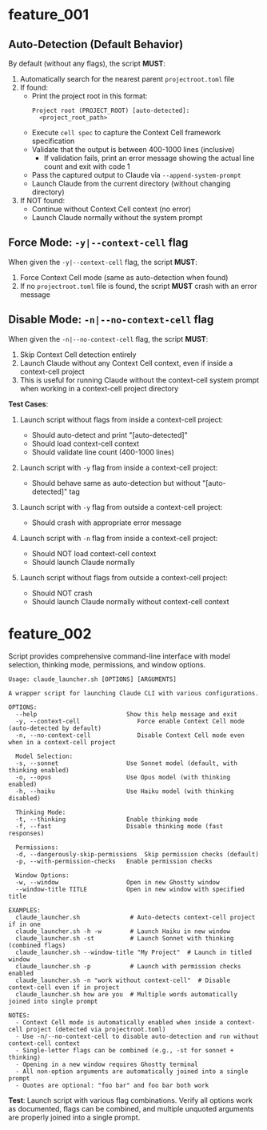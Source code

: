 # feature_001

## Auto-Detection (Default Behavior)

By default (without any flags), the script **MUST**:

1. Automatically search for the nearest parent `projectroot.toml` file
2. If found:
   - Print the project root in this format:
     ```
     Project root (PROJECT_ROOT) [auto-detected]:
       <project_root_path>
     ```
   - Execute `cell spec` to capture the Context Cell framework specification
   - Validate that the output is between 400-1000 lines (inclusive)
     - If validation fails, print an error message showing the actual line count and exit with code 1
   - Pass the captured output to Claude via `--append-system-prompt`
   - Launch Claude from the current directory (without changing directory)
3. If NOT found:
   - Continue without Context Cell context (no error)
   - Launch Claude normally without the system prompt

## Force Mode: `-y|--context-cell` flag

When given the `-y|--context-cell` flag, the script **MUST**:

1. Force Context Cell mode (same as auto-detection when found)
2. If no `projectroot.toml` file is found, the script **MUST** crash with an error message

## Disable Mode: `-n|--no-context-cell` flag

When given the `-n|--no-context-cell` flag, the script **MUST**:

1. Skip Context Cell detection entirely
2. Launch Claude without any Context Cell context, even if inside a context-cell project
3. This is useful for running Claude without the context-cell system prompt when working in a context-cell project directory

**Test Cases**:

1. Launch script without flags from inside a context-cell project:

   - Should auto-detect and print "[auto-detected]"
   - Should load context-cell context
   - Should validate line count (400-1000 lines)

2. Launch script with `-y` flag from inside a context-cell project:

   - Should behave same as auto-detection but without "[auto-detected]" tag

3. Launch script with `-y` flag from outside a context-cell project:

   - Should crash with appropriate error message

4. Launch script with `-n` flag from inside a context-cell project:

   - Should NOT load context-cell context
   - Should launch Claude normally

5. Launch script without flags from outside a context-cell project:
   - Should NOT crash
   - Should launch Claude normally without context-cell context

# feature_002

Script provides comprehensive command-line interface with model selection, thinking mode, permissions, and window options.

```
Usage: claude_launcher.sh [OPTIONS] [ARGUMENTS]

A wrapper script for launching Claude CLI with various configurations.

OPTIONS:
  --help                         Show this help message and exit
  -y, --context-cell                Force enable Context Cell mode (auto-detected by default)
  -n, --no-context-cell             Disable Context Cell mode even when in a context-cell project

  Model Selection:
  -s, --sonnet                   Use Sonnet model (default, with thinking enabled)
  -o, --opus                     Use Opus model (with thinking enabled)
  -h, --haiku                    Use Haiku model (with thinking disabled)

  Thinking Mode:
  -t, --thinking                 Enable thinking mode
  -f, --fast                     Disable thinking mode (fast responses)

  Permissions:
  -d, --dangerously-skip-permissions  Skip permission checks (default)
  -p, --with-permission-checks   Enable permission checks

  Window Options:
  -w, --window                   Open in new Ghostty window
  --window-title TITLE           Open in new window with specified title

EXAMPLES:
  claude_launcher.sh              # Auto-detects context-cell project if in one
  claude_launcher.sh -h -w        # Launch Haiku in new window
  claude_launcher.sh -st          # Launch Sonnet with thinking (combined flags)
  claude_launcher.sh --window-title "My Project"  # Launch in titled window
  claude_launcher.sh -p           # Launch with permission checks enabled
  claude_launcher.sh -n "work without context-cell"  # Disable context-cell even if in project
  claude_launcher.sh how are you  # Multiple words automatically joined into single prompt

NOTES:
  - Context Cell mode is automatically enabled when inside a context-cell project (detected via projectroot.toml)
  - Use -n/--no-context-cell to disable auto-detection and run without context-cell context
  - Single-letter flags can be combined (e.g., -st for sonnet + thinking)
  - Opening in a new window requires Ghostty terminal
  - All non-option arguments are automatically joined into a single prompt
  - Quotes are optional: "foo bar" and foo bar both work
```

**Test**: Launch script with various flag combinations. Verify all options work as documented, flags can be combined, and multiple unquoted arguments are properly joined into a single prompt.
